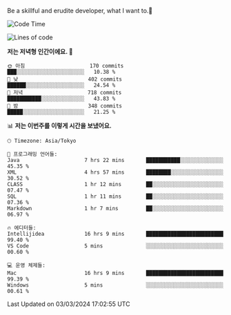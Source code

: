 Be a skillful and erudite developer, what I want to.👶

<!--START_SECTION:waka-->
![Code Time](http://img.shields.io/badge/Code%20Time-464%20hrs%2035%20mins-blue)

![Lines of code](https://img.shields.io/badge/%EC%A0%80%EB%8A%94%20%EC%97%AC%ED%83%9C%EA%B9%8C%EC%A7%80%20-778.7%20thousand%20%EC%A4%84%EC%9D%98%20%EC%BD%94%EB%93%9C%EB%A5%BC%20%EC%9E%91%EC%84%B1%ED%96%88%EC%96%B4%EC%9A%94.-blue)

**저는 저녁형 인간이에요. 🦉** 

```text
🌞 아침                     170 commits         ███░░░░░░░░░░░░░░░░░░░░░░   10.38 % 
🌆 낮　                     402 commits         ██████░░░░░░░░░░░░░░░░░░░   24.54 % 
🌃 저녁                     718 commits         ███████████░░░░░░░░░░░░░░   43.83 % 
🌙 밤　                     348 commits         █████░░░░░░░░░░░░░░░░░░░░   21.25 % 
```


📊 **저는 이번주를 이렇게 시간을 보냈어요.** 

```text
🕑︎ Timezone: Asia/Tokyo

💬 프로그래밍 언어들: 
Java                     7 hrs 22 mins       ███████████░░░░░░░░░░░░░░   45.35 % 
XML                      4 hrs 57 mins       ████████░░░░░░░░░░░░░░░░░   30.52 % 
CLASS                    1 hr 12 mins        ██░░░░░░░░░░░░░░░░░░░░░░░   07.47 % 
SQL                      1 hr 11 mins        ██░░░░░░░░░░░░░░░░░░░░░░░   07.36 % 
Markdown                 1 hr 7 mins         ██░░░░░░░░░░░░░░░░░░░░░░░   06.97 % 

🔥 에디터들: 
Intellijidea             16 hrs 9 mins       █████████████████████████   99.40 % 
VS Code                  5 mins              ░░░░░░░░░░░░░░░░░░░░░░░░░   00.60 % 

💻 운영 체제들: 
Mac                      16 hrs 9 mins       █████████████████████████   99.39 % 
Windows                  5 mins              ░░░░░░░░░░░░░░░░░░░░░░░░░   00.61 % 
```


 Last Updated on 03/03/2024 17:02:55 UTC
<!--END_SECTION:waka-->

